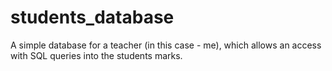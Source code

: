 # students_database
A simple database for a teacher (in this case - me), which allows an access with SQL queries into the students marks.
